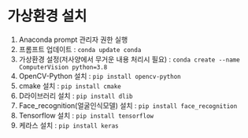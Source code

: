 # 가상환경 설치
1. Anaconda prompt 관리자 권한 실행
2. 프롬프트 업데이트 : `conda update conda`
3. 가상환경 설정(저사양에서 무거운 내용 처리시 필요) 
	: `conda create --name ComputerVision python=3.8`
4. OpenCV-Python 설치 : `pip install opencv-python`
5. cmake 설치 : `pip install cmake`
6. D라이브러리 설치 : `pip install dlib`
7. Face_recognition(얼굴인식모델) 설치 : `pip install face_recognition`
8. Tensorflow 설치 : `pip install tensorflow`
9. 케라스 설치 : `pip install keras`
